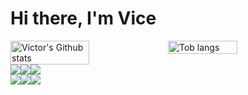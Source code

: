 # Hi there, I'm Vice 
<div style="display: flex;">
    <img align="top" style="width: 50%; height: 100%" src="https://github-readme-stats.vercel.app/api?username=mceazy2700&show_icons=true&theme=radical" alt="Victor's Github   stats"/>
<img style="width: 47%" src="https://github-readme-stats.vercel.app/api/top-langs/?username=mceazy2700&layout=compact&include_all_commits=true" alt="Tob langs"/>
</div>
<div style="display: flex;">
    <img src="https://img.shields.io/badge/Python-FFD43B?style=for-the-badge&logo=python&logoColor=blue" />
    <img src="https://img.shields.io/badge/TypeScript-007ACC?style=for-the-badge&logo=typescript&logoColor=white" />
    <img src="https://img.shields.io/badge/Rust-000000?style=for-the-badge&logo=rust&logoColor=white" />
</div>
<div style="display: flex;">
    <img src="https://img.shields.io/badge/React-20232A?style=for-the-badge&logo=react&logoColor=61DAFB" />
    <img src="https://img.shields.io/badge/next.js-000000?style=for-the-badge&logo=nextdotjs&logoColor=white" />
    <img src="https://img.shields.io/badge/GraphQl-E10098?style=for-the-badge&logo=graphql&logoColor=white" />
</div> 
